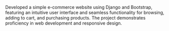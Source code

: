 Developed a simple e-commerce website using Django and Bootstrap, featuring an intuitive user interface and seamless functionality for browsing, adding to cart, and purchasing products. The project demonstrates proficiency in web development and responsive design.

